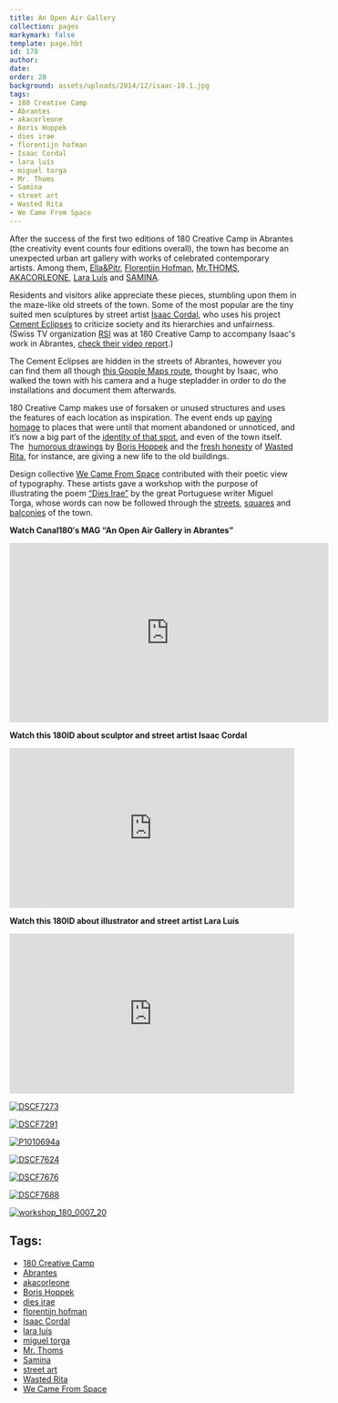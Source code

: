 ```yaml
---
title: An Open Air Gallery
collection: pages
markymark: false
template: page.hbt
id: 178
author: 
date: 
order: 20
background: assets/uploads/2014/12/isaac-10.1.jpg
tags:
- 180 Creative Camp
- Abrantes
- akacorleone
- Boris Hoppek
- dies irae
- florentijn hofman
- Isaac Cordal
- lara luís
- miguel torga
- Mr. Thoms
- Samina
- street art
- Wasted Rita
- We Came From Space
---
```


After the success of the first two editions of 180 Creative Camp in Abrantes (the creativity event counts four editions overall), the town has become an unexpected urban art gallery with works of celebrated contemporary artists. Among them, [Ella&Pitr][1], [Florentijn Hofman][2], [Mr.THOMS][3], [AKACORLEONE][4], [Lara Luís][5] and [SAMINA][6].

Residents and visitors alike appreciate these pieces, stumbling upon them in the maze-like old streets of the town. Some of the most popular are the tiny suited men sculptures by street artist [Isaac Cordal][7], who uses his project [Cement Eclipses][8] to criticize society and its hierarchies and unfairness. (Swiss TV organization [RSI][9] was at 180 Creative Camp to accompany Isaac's work in Abrantes, [check their video report][10].)

The Cement Eclipses are hidden in the streets of Abrantes, however you can find them all though [this Goople Maps route][11], thought by Isaac, who walked the town with his camera and a huge stepladder in order to do the installations and document them afterwards.

180 Creative Camp makes use of forsaken or unused structures and uses the features of each location as inspiration. The event ends up [paying homage][12] to places that were until that moment abandoned or unnoticed, and it’s now a big part of the [identity of that spot][13], and even of the town itself. The  [humorous drawings][14] by [Boris Hoppek][15] and the [fresh honesty][16] of [Wasted Rita][17], for instance, are giving a new life to the old buildings.

Design collective [We Came From Space][18] contributed with their poetic view of typography. These artists gave a workshop with the purpose of illustrating the poem [“Dies Irae”][19] by the great Portuguese writer Miguel Torga, whose words can now be followed through the [streets][20], [squares][21] and [balconies][22] of the town.

**Watch Canal180&#8242;s MAG &#8220;An Open Air Gallery in Abrantes&#8221;**

<iframe src="http://www.youtube.com/embed/KAv8oBPUpb4?rel=0&amp;showinfo=0" width="560" height="315" frameborder="0" allowfullscreen="allowfullscreen"></iframe>

**Watch this 180ID about sculptor and street artist Isaac Cordal**

<iframe src="http://player.vimeo.com/video/109254971?byline=0&amp;portrait=0&amp;color=ffffff" width="500" height="281" frameborder="0" allowfullscreen="allowfullscreen"></iframe>

**Watch this 180ID about illustrator and street artist Lara Luís**

<iframe src="http://player.vimeo.com/video/108460495?byline=0&amp;portrait=0&amp;color=ffffff" width="500" height="281" frameborder="0" allowfullscreen="allowfullscreen"></iframe>

[![][26]][27]

   [26]: ../assets/uploads/2014/12/DSCF7273.jpg?resize=551%2C367 (DSCF7273)
   [27]: http://180.camp/abrantes-or-an-open-air-gallery/dscf7273/

[![][28]][29]

   [28]: ../assets/uploads/2014/12/DSCF7291.jpg?resize=551%2C368 (DSCF7291)
   [29]: http://180.camp/abrantes-or-an-open-air-gallery/dscf7291/

[![][30]][31]

   [30]: ../assets/uploads/2014/12/P1010694a.jpg?resize=416%2C739 (P1010694a)
   [31]: http://180.camp/abrantes-or-an-open-air-gallery/p1010694a/

[![][32]][33]

   [32]: ../assets/uploads/2014/12/DSCF7624.jpg?resize=483%2C322 (DSCF7624)
   [33]: http://180.camp/abrantes-or-an-open-air-gallery/dscf7624/

[![][34]][35]

   [34]: ../assets/uploads/2014/12/DSCF7676.jpg?resize=484%2C322 (DSCF7676)
   [35]: http://180.camp/abrantes-or-an-open-air-gallery/dscf7676/

[![][36]][37]

   [36]: ../assets/uploads/2014/12/DSCF7688.jpg?resize=264%2C396 (DSCF7688)
   [37]: http://180.camp/abrantes-or-an-open-air-gallery/dscf7688/

[![][38]][39]

   [38]: ../assets/uploads/2014/12/workshop_180_0007_20.jpg?resize=703%2C396 (workshop_180_0007_20)
   [39]: http://180.camp/abrantes-or-an-open-air-gallery/workshop_180_0007_20/


## Tags: 
- [180 Creative Camp](tag/180-creative-camp/)
- [Abrantes](tag/abrantes/)
- [akacorleone](tag/akacorleone/)
- [Boris Hoppek](tag/boris-hoppek/)
- [dies irae](tag/dies-irae/)
- [florentijn hofman](tag/florentijn-hofman/)
- [Isaac Cordal](tag/isaac-cordal/)
- [lara luís](tag/lara-luis/)
- [miguel torga](tag/miguel-torga/)
- [Mr. Thoms](tag/mr-thoms/)
- [Samina](tag/samina/) 
- [street art](tag/street-art/)
- [Wasted Rita](tag/wasted-rita/)
- [We Came From Space](tag/we-came-from-space/)


[1]: https://vimeo.com/101549722
[2]: https://www.facebook.com/180CreativeCamp/photos/pb.645005708849639.-2207520000.1420641836./875068652510009/?type=3&src=https%3A%2F%2Ffbcdn-sphotos-c-a.akamaihd.net%2Fhphotos-ak-xap1%2Fv%2Ft1.0-9%2F10247330_875068652510009_7542085625584267062_n.jpg%3Foh%3D92bad006b77a4b9bbcad8ced77b049b8%26oe%3D5532E0FB%26__gda__%3D1429310759_be6a0b8e77facdbbb9efbed6337d1b0e&size=960%2C640&fbid=875068652510009
[3]: https://www.facebook.com/180CreativeCamp/photos/a.686177391399137.1073741863.645005708849639/695855693764640/?type=3&src=https%3A%2F%2Ffbcdn-sphotos-d-a.akamaihd.net%2Fhphotos-ak-prn2%2Fv%2Ft1.0-9%2F544464_695855693764640_786650588_n.jpg%3Foh%3Daf5d9504e5a31063b3b8152b12f233ba%26oe%3D553DDE6A%26__gda__%3D1429551652_81d330586486f23166c5bd42dedb768f&size=960%2C640&fbid=695855693764640
[4]: https://www.facebook.com/180CreativeCamp/photos/a.690853734264836.1073741875.645005708849639/690853794264830/?type=3&src=https%3A%2F%2Fscontent-a-fra.xx.fbcdn.net%2Fhphotos-xaf1%2Fv%2Ft1.0-9%2F164233_690853794264830_904515993_n.jpg%3Foh%3D0ff9da74a228dad212c6b38eef7bf3ed%26oe%3D552A6182&size=960%2C640&fbid=690853794264830
[5]: https://www.facebook.com/180CreativeCamp/photos/a.913709751979232.1073741900.645005708849639/913710791979128/?type=3&src=https%3A%2F%2Fscontent-a-fra.xx.fbcdn.net%2Fhphotos-xpa1%2Fv%2Ft1.0-9%2F10518843_913710791979128_1971938603532780873_n.jpg%3Foh%3D59bb4c78095e95f784b14b1b75445bba%26oe%3D552CA2D6&size=540%2C960&fbid=913710791979128
[6]: https://www.facebook.com/180CreativeCamp/photos/a.913709751979232.1073741900.645005708849639/913709855312555/?type=3&src=https%3A%2F%2Fscontent-b-fra.xx.fbcdn.net%2Fhphotos-xap1%2Fv%2Ft1.0-9%2F1558566_913709855312555_6941175910146502733_n.jpg%3Foh%3D5a6cb3802a92489e70dc89b38c40debc%26oe%3D55347CB3&size=960%2C720&fbid=913709855312555
[7]: http://cementeclipses.com/
[8]: http://cementeclipses.com/blog/
[9]: http://www.rsi.ch/
[10]: http://www.rsi.ch/la1/programmi/cultura/cult-tv/tutti-i-servizi/Cement-eclipses-2825914.html
[11]: https://mapsengine.google.com/map/u/0/viewer?mid=zDY_8qPjcF8Q.kKYVsnx0cgRw
[12]: https://www.facebook.com/media/set/?set=a.700607303289479.1073741876.645005708849639&type=3
[13]: https://www.facebook.com/180CreativeCamp/photos/pb.645005708849639.-2207520000.1420731568./691266214223588/?type=3&src=https%3A%2F%2Fscontent-a-cdg.xx.fbcdn.net%2Fhphotos-frc3%2Ft31.0-8%2F286939_691266214223588_555126344_o.jpg&smallsrc=https%3A%2F%2Fscontent-a-cdg.xx.fbcdn.net%2Fhphotos-xaf1%2Fv%2Ft1.0-9%2F21373_691266214223588_555126344_n.jpg%3Foh%3D11ed8ba9715cecbd7ff53de5e52ad223%26oe%3D5539E49F&size=996%2C664&fbid=691266214223588
[14]: https://www.facebook.com/180CreativeCamp/photos/a.913709751979232.1073741900.645005708849639/913710198645854/?type=3&src=https%3A%2F%2Fscontent-a-fra.xx.fbcdn.net%2Fhphotos-xpa1%2Fv%2Ft1.0-9%2F10245563_913710198645854_8067062501950090874_n.jpg%3Foh%3D90e7f20e7fb8b3ae3047c7cf7bdaa40d%26oe%3D552C1FD4&size=960%2C538&fbid=913710198645854
[15]: https://vimeo.com/108455770
[16]: https://www.facebook.com/180CreativeCamp/photos/a.913911671959040.1073741901.645005708849639/913927701957437/?type=3&src=https%3A%2F%2Fscontent-a-fra.xx.fbcdn.net%2Fhphotos-xaf1%2Fv%2Ft1.0-9%2F10393938_913927701957437_1354533739295751698_n.jpg%3Foh%3D7b5b49f51b9c45a90a03e36551f2a392%26oe%3D55276804&size=960%2C640&fbid=913927701957437
[17]: https://vimeo.com/103984483
[18]: http://www.wecamefromspace.com/PT/news/
[19]: https://www.facebook.com/media/set/?set=a.751989598186793.1073741838.491226730929749&type=3
[20]: https://www.facebook.com/180CreativeCamp/photos/a.911234385560102.1073741898.645005708849639/911234435560097/?type=3&src=https%3A%2F%2Fscontent-a-fra.xx.fbcdn.net%2Fhphotos-xpf1%2Fv%2Ft1.0-9%2F10552429_911234435560097_1686831022085006071_n.jpg%3Foh%3D7ce1ee9f73b68f93e8596d35363ca8fb%26oe%3D553EFAC3&size=960%2C540&fbid=911234435560097
[21]: https://www.facebook.com/wecamefromspace.PT/photos/a.751989598186793.1073741838.491226730929749/751989748186778/?type=3&src=https%3A%2F%2Ffbcdn-sphotos-c-a.akamaihd.net%2Fhphotos-ak-xfa1%2Ft31.0-8%2F1939837_751989748186778_6417376868632410950_o.jpg&smallsrc=https%3A%2F%2Ffbcdn-sphotos-c-a.akamaihd.net%2Fhphotos-ak-xfa1%2Fv%2Ft1.0-9%2F10540546_751989748186778_6417376868632410950_n.jpg%3Foh%3D306c3318ac5f53b347059330fff9d7ad%26oe%3D553BB4E0%26__gda__%3D1430353366_5d9d5f423027b85584c1d76310f40870&size=1280%2C720&fbid=751989748186778
[22]: https://www.facebook.com/wecamefromspace.PT/photos/a.751989598186793.1073741838.491226730929749/751989754853444/?type=3&src=https%3A%2F%2Fscontent-a-fra.xx.fbcdn.net%2Fhphotos-xaf1%2Ft31.0-8%2F10490094_751989754853444_5734639922702921054_o.jpg&smallsrc=https%3A%2F%2Fscontent-a-fra.xx.fbcdn.net%2Fhphotos-xap1%2Fv%2Ft1.0-9%2F10449463_751989754853444_5734639922702921054_n.jpg%3Foh%3D413a03c6e3f3698d7ec48be488d9ac9f%26oe%3D556E49CF&size=1280%2C720&fbid=751989754853444
